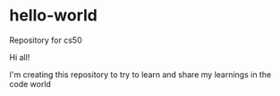 # hello-world
Repository for cs50

Hi all!

I'm creating this repository to try to learn and share my learnings in the code world
